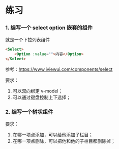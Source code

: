 # 练习



### 1. 编写一个 select option 嵌套的组件

就是一个下拉列表组件

```html
<Select>
    <Option :value="">内容</Option>
</Select>
```
参考：https://www.iviewui.com/components/select

要求：
1. 可以双向绑定 v-model；
2. 可以通过键盘控制上下选择；



### 2. 编写一个树状组件

要求：
1. 在哪一项点添加，可以给他添加子栏目；
2. 在哪一项点删除，可以把他和他的子栏目都删除掉；





